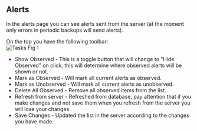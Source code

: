 
## Alerts
In the alerts page you can see alerts sent from the server (at the moment only errors in periodic backups will send alerts).  

On the top you have the following toolbar:  
![Tasks Fig 1](Images/studio_alerts_1.PNG)  

- Show Observed - This is a toggle button that will change to "Hide Observed" on click, this will determine where observed alerts will be shown or not.
- Mark as Observed - Will mark all current alerts as observed.
- Mark as Unobserved - Will mark all current alerts as unobserved.
- Delete All Observed - Remove all observed items from the list.
- Refresh from server - Refreshed from database, pay attention that if you make changes and not save them when you refresh from the server you will lose your changes.  
- Save Changes - Updated the list in the server according to the changes you have made.
